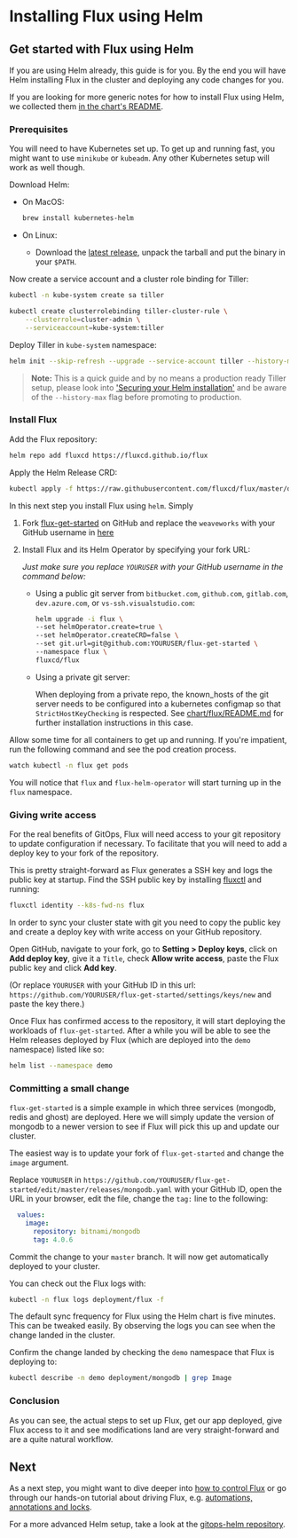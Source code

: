 # Installing Flux using Helm

## Get started with Flux using Helm

If you are using Helm already, this guide is for you. By the end
you will have Helm installing Flux in the cluster and deploying
any code changes for you.

If you are looking for more generic notes for how to install Flux
using Helm, we collected them [in the chart's
README](https://github.com/weaveworks/flux/blob/master/chart/flux/README.md).

### Prerequisites

You will need to have Kubernetes set up. To get up and running fast,
you might want to use `minikube` or `kubeadm`. Any other Kubernetes
setup will work as well though.

Download Helm:

- On MacOS:

  ```sh
  brew install kubernetes-helm
  ```

- On Linux:
  - Download the [latest release](https://github.com/kubernetes/helm/releases/latest),
    unpack the tarball and put the binary in your `$PATH`.

Now create a service account and a cluster role binding for Tiller:

```sh
kubectl -n kube-system create sa tiller

kubectl create clusterrolebinding tiller-cluster-rule \
    --clusterrole=cluster-admin \
    --serviceaccount=kube-system:tiller
```

Deploy Tiller in `kube-system` namespace:

```sh
helm init --skip-refresh --upgrade --service-account tiller --history-max 10
```

> **Note:** This is a quick guide and by no means a production ready
> Tiller setup, please look into ['Securing your Helm installation'](https://helm.sh/docs/using_helm/#securing-your-helm-installation)
> and be aware of the `--history-max` flag before promoting to
> production.

### Install Flux

Add the Flux repository:

```sh
helm repo add fluxcd https://fluxcd.github.io/flux
```

Apply the Helm Release CRD:

```sh
kubectl apply -f https://raw.githubusercontent.com/fluxcd/flux/master/deploy-helm/flux-helm-release-crd.yaml
```

In this next step you install Flux using `helm`. Simply

 1. Fork [flux-get-started](https://github.com/weaveworks/flux-get-started)
    on GitHub and replace the `weaveworks` with your GitHub username in
    [here](https://github.com/weaveworks/flux-get-started/blob/master/releases/ghost.yaml#L13)
 1. Install Flux and its Helm Operator by specifying your fork URL:

      *Just make sure you replace `YOURUSER` with your GitHub username
      in the command below:*

    - Using a public git server from `bitbucket.com`, `github.com`, `gitlab.com`, `dev.azure.com`, or `vs-ssh.visualstudio.com`:

      ```sh
      helm upgrade -i flux \
      --set helmOperator.create=true \
      --set helmOperator.createCRD=false \
      --set git.url=git@github.com:YOURUSER/flux-get-started \
      --namespace flux \
      fluxcd/flux
      ```

    - Using a private git server:

      When deploying from a private repo, the known_hosts of the git server needs
      to be configured into a kubernetes configmap so that `StrictHostKeyChecking` is respected.
      See [chart/flux/README.md](https://github.com/weaveworks/flux/blob/master/chart/flux/README.md#to-install-flux-with-the-helm-operator-and-a-private-git-repository)
      for further installation instructions in this case.

Allow some time for all containers to get up and running. If you're
impatient, run the following command and see the pod creation
process.

```sh
watch kubectl -n flux get pods
```

You will notice that `flux` and `flux-helm-operator` will start
turning up in the `flux` namespace.

### Giving write access

For the real benefits of GitOps, Flux will need access to your
git repository to update configuration if necessary. To facilitate
that you will need to add a deploy key to your fork of the
repository.

This is pretty straight-forward as Flux generates a SSH key and
logs the public key at startup. Find the SSH public key by
installing [fluxctl](../using/fluxctl.md) and running:

```sh
fluxctl identity --k8s-fwd-ns flux
```

In order to sync your cluster state with git you need to copy the
public key and create a deploy key with write access on your GitHub
repository.

Open GitHub, navigate to your fork, go to **Setting > Deploy keys**,
click on **Add deploy key**, give it a `Title`, check **Allow write
access**, paste the Flux public key and click **Add key**.

(Or replace `YOURUSER` with your GitHub ID in this url:
`https://github.com/YOURUSER/flux-get-started/settings/keys/new` and
paste the key there.)

Once Flux has confirmed access to the repository, it will start
deploying the workloads of `flux-get-started`. After a while you
will be able to see the Helm releases deployed by Flux (which are
deployed into the `demo` namespace) listed like so:

```sh
helm list --namespace demo
```

### Committing a small change

`flux-get-started` is a simple example in which three services
(mongodb, redis and ghost) are deployed. Here we will simply update the
version of mongodb to a newer version to see if Flux will pick this
up and update our cluster.

The easiest way is to update your fork of `flux-get-started` and
change the `image` argument.

Replace `YOURUSER` in `https://github.com/YOURUSER/flux-get-started/edit/master/releases/mongodb.yaml`
with your GitHub ID, open the URL in your browser, edit the file,
change the `tag:` line to the following:

```yaml
  values:
    image:
      repository: bitnami/mongodb
      tag: 4.0.6
```

Commit the change to your `master` branch. It will now get
automatically deployed to your cluster.

You can check out the Flux logs with:

```sh
kubectl -n flux logs deployment/flux -f
```

The default sync frequency for Flux using the Helm chart is
five minutes. This can be tweaked easily. By observing the logs
you can see when the change landed in the cluster.

Confirm the change landed by checking the `demo` namespace that
Flux is deploying to:

```sh
kubectl describe -n demo deployment/mongodb | grep Image
```

### Conclusion

As you can see, the actual steps to set up Flux, get our app
deployed, give Flux access to it and see modifications land are
very straight-forward and are a quite natural workflow.

## Next

As a next step, you might want to dive deeper into [how to control
Flux](../using/fluxctl.md) or go through our hands-on tutorial about
driving Flux, e.g. [automations, annotations and
locks](../using/annotations-tutorial.md).

For a more advanced Helm setup, take a look at the [gitops-helm
repository](https://github.com/stefanprodan/gitops-helm).
